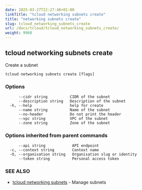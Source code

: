 ```yaml
---
date: 2025-03-27T22:27:48+01:00
linkTitle: "tcloud networking subnets create"
title: "networking subnets create"
slug: tcloud_networking_subnets_create
url: /docs/tcloud/tcloud_networking_subnets_create/
weight: 9968
---
```

## tcloud networking subnets create

Create a subnet

```
tcloud networking subnets create [flags]
```

### Options

```
      --cidr string          CIDR of the subnet
      --description string   Description of the subnet
  -h, --help                 help for create
      --name string          Name of the subnet
      --no-header            Do not print the header
      --vpc string           VPC of the subnet
      --zone string          Zone of the subnet
```

### Options inherited from parent commands

```
      --api string            API endpoint
  -c, --context string        Context name
  -O, --organisation string   Organisation slug or identity
      --token string          Personal access token
```

### SEE ALSO

* [tcloud networking subnets](/docs/tcloud/tcloud_networking_subnets/)	 - Manage subnets

